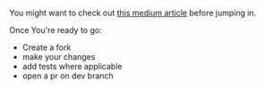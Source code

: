 You might want to check out [this medium article](https://codeburst.io/fawn-transactions-in-mongodb-988d8646e564) before jumping in.

Once You're ready to go:

- Create a fork <br>
- make your changes <br>
- add tests where applicable<br>
- open a pr on dev branch <br>
